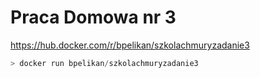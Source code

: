 # Praca Domowa nr 3

https://hub.docker.com/r/bpelikan/szkolachmuryzadanie3

```PowerShell
> docker run bpelikan/szkolachmuryzadanie3
```